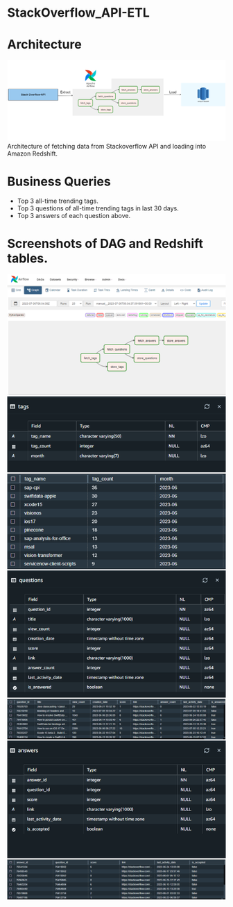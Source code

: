 # StackOverflow_API-ETL

# Architecture
![arch_diagram](./architcture.png)
Architecture of fetching data from Stackoverflow API and loading into Amazon Redshift.

# Business Queries
* Top 3 all-time trending tags.
* Top 3 questions of all-time trending tags in last 30 days.
* Top 3 answers of each question above.

# Screenshots of DAG and Redshift tables.

![dag_diagram](./dag2.png)
![tags_schema](./tags_schema.png)
![tags_table](./tags_table.png)
![questions_schema](./questions_schema.png)
![questions_table](./questions_tabe.png)
![answers_schema](./answers_schema.png)
![answers_table](./answers_table.png)
